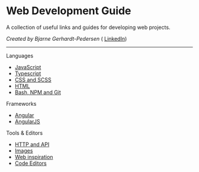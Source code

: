 # Web Development Guide

A collection of useful links and guides for developing web projects.

_Created by Bjarne Gerhardt-Pedersen_ (
[LinkedIn](https://www.linkedin.com/in/bgpedersen/))

---

Languages

- [JavaScript](javascript.md)
- [Typescript](typescript.md)
- [CSS and SCSS](css-and-scss.md)
- [HTML](html.md)
- [Bash, NPM and Git](bash-cli-npm-and-git.md)

Frameworks

- [Angular](angular.md)
- [AngularJS](angularjs.md)

Tools & Editors

- [HTTP and API](http-and-api.md)
- [Images](images.md)
- [Web inspiration](web-inspiration.md)
- [Code Editors](code-editors.md)

